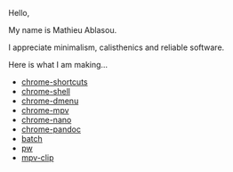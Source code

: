 Hello,

My name is Mathieu Ablasou.

I appreciate minimalism, calisthenics and reliable software.

Here is what I am making…

- [chrome-shortcuts](https://github.com/taupiqueur/chrome-shortcuts)
- [chrome-shell](https://github.com/taupiqueur/chrome-shell)
- [chrome-dmenu](https://github.com/taupiqueur/chrome-dmenu)
- [chrome-mpv](https://github.com/taupiqueur/chrome-mpv)
- [chrome-nano](https://github.com/taupiqueur/chrome-nano)
- [chrome-pandoc](https://github.com/taupiqueur/chrome-pandoc)
- [batch](https://github.com/taupiqueur/batch)
- [pw](https://github.com/taupiqueur/pw)
- [mpv-clip](https://github.com/taupiqueur/mpv-clip)
